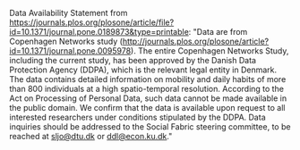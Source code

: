 Data Availability Statement from https://journals.plos.org/plosone/article/file?id=10.1371/journal.pone.0189873&type=printable: "Data are from Copenhagen Networks study (http://journals.plos.org/plosone/article?id=10.1371/journal.pone.0095978). The entire Copenhagen Networks Study, including the current study, has been approved by the Danish Data Protection Agency (DDPA), which is the relevant legal entity in Denmark. The data contains detailed information on mobility and daily habits of more than 800 individuals at a high spatio-temporal resolution. According to the Act on Processing of Personal Data, such data cannot be made available in the public domain. We confirm that the data is available upon request to all interested researchers under conditions stipulated by the DDPA. Data inquiries should be addressed to the Social Fabric steering committee, to be reached at sljo@dtu.dk or ddl@econ.ku.dk."
